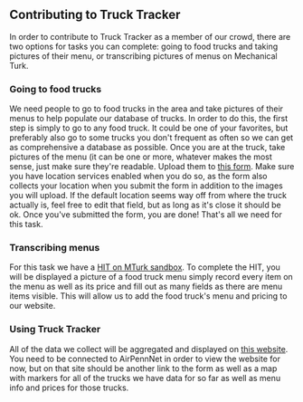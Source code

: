 ## Contributing to Truck Tracker
In order to contribute to Truck Tracker as a member of our crowd, there are two options for tasks you can complete:
going to food trucks and taking pictures of their menu, or transcribing pictures of menus on Mechanical Turk.

### Going to food trucks
We need people to go to food trucks in the area and take pictures of their menus to help populate our database of trucks. In order to do this, the first step is simply to go to any food truck.
It could be one of your favorites, but preferably also go to some trucks you don't frequent as often so we can get as comprehensive a database as possible.
Once you are at the truck, take pictures of the menu (it can be one or more, whatever makes the most sense, just make sure they're readable. 
Upload them to [this form](https://form.jotform.co/91076064363860). Make sure you have location services enabled when you do so,
as the form also collects your location when you submit the form in addition to the images you will upload. If the default
location seems way off from where the truck actually is, feel free to edit that field, but as long as it's close it should be ok.
Once you've submitted the form, you are done! That's all we need for this task.

### Transcribing menus
For this task we have a [HIT on MTurk sandbox](https://workersandbox.mturk.com/projects/35DGDVUOHKTRNY85GOQXERTIABCYPJ/tasks?ref=w_pl_prvw).
To complete the HIT, you will be displayed a picture of a food truck menu simply record every item on the menu as well as its price and 
fill out as many fields as there are menu items visible. This will allow us to add the food truck's menu and pricing to our website.

### Using Truck Tracker
All of the data we collect will be aggregated and displayed on [this website](158.130.178.72:8080). 
You need to be connected to AirPennNet in order to view the website for now, but on that site should be another link to the form
as well as a map with markers for all of the trucks we have data for so far as well as menu info and prices for those trucks.
